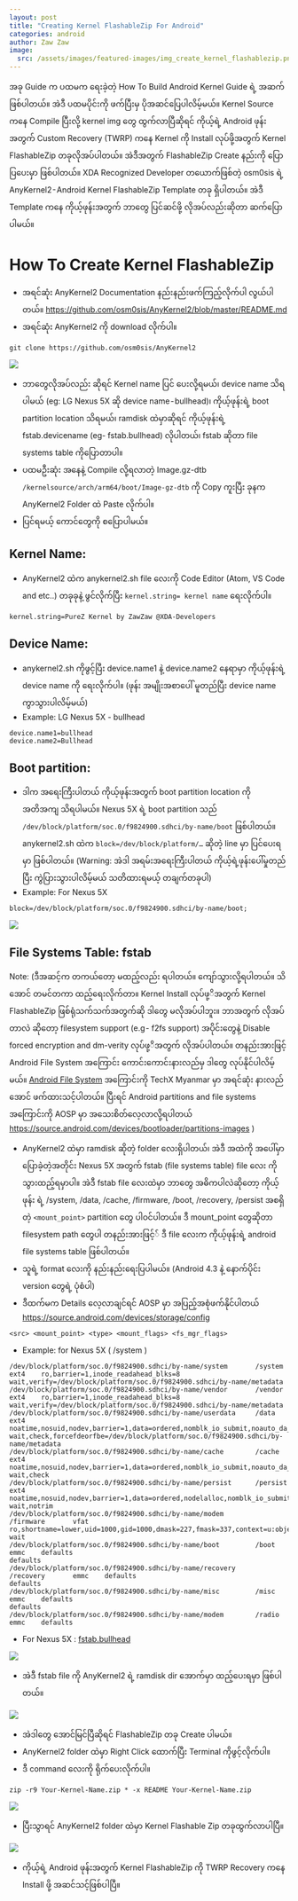 ```yaml
---
layout: post
title: "Creating Kernel FlashableZip For Android"
categories: android
author: Zaw Zaw
image:
  src: /assets/images/featured-images/img_create_kernel_flashablezip.png
---
```


အခု Guide က ပထမက ရေးခဲ့တဲ့ How To Build Android Kernel Guide ရဲ့ အဆက်ဖြစ်ပါတယ်။ အဲဒီ ပထမပိုင်းကို ဖက်ပြီးမှ ပိုအဆင်ပြေပါလိမ့်မယ်။ Kernel Source ကနေ Compile ပြီးလို့ kernel img တွေ ထွက်လာပြီဆိုရင် ကိုယ့်ရဲ့ Android ဖုန်းအတွက် Custom Recovery (TWRP) ကနေ Kernel ကို Install လုပ်ဖို့အတွက် Kernel FlashableZip တခုလိုအပ်ပါတယ်။ အဲဒီအတွက် FlashableZip Create နည်းကို ပြောပြပေးမှာ ဖြစ်ပါတယ်။ XDA Recognized Developer တယောက်ဖြစ်တဲ့ osm0sis ရဲ့ AnyKernel2 - Android Kernel FlashableZip Template တခု ရှိပါတယ်။ အဲဒီ Template ကနေ ကိုယ့်ဖုန်းအတွက် ဘာတွေ ပြင်ဆင်ဖို့ လိုအပ်လည်းဆိုတာ ဆက်ပြောပါမယ်။

# How To Create Kernel FlashableZip
- အရင်ဆုံး AnyKernel2 Documentation နည်းနည်းဖက်ကြည့်လိုက်ပါ လွယ်ပါတယ်။ 
https://github.com/osm0sis/AnyKernel2/blob/master/README.md
- အရင်ဆုံး AnyKernel2 ကို download လိုက်ပါ။

```
git clone https://github.com/osm0sis/AnyKernel2
```

<img src="https://cdn-images-1.medium.com/max/800/1*Mtv_oPxSpkJTmqM0reuQjA.png" />

- ဘာတွေလိုအပ်လည်း ဆိုရင် Kernel name ပြင် ပေးလို့ရမယ်၊ device name သိရပါမယ် (eg: LG Nexus 5X ဆို device name - bullhead)၊ ကိုယ့်ဖုန်းရဲ့ boot partition location သိရမယ်၊ ramdisk ထဲမှာဆိုရင် ကိုယ့်ဖုန်းရဲ့ fstab.devicename (eg- fstab.bullhead) လိုပါတယ်၊ fstab ဆိုတာ file systems table ကိုပြောတာပါ။
- ပထမဦးဆုံး အနေနဲ့ Compile လို့ရလာတဲ့ Image.gz-dtb `/kernelsource/arch/arm64/boot/Image-gz-dtb` ကို Copy ကူးပြီး ခုနက AnyKernel2 Folder ထဲ Paste လိုက်ပါ။
- ပြင်ရမယ့် ကောင်တွေကို စပြောပါမယ်။

## Kernel Name:
- AnyKernel2 ထဲက anykernel2.sh file လေးကို Code Editor (Atom, VS Code and etc..) တခုခုနဲ့ ဖွင်လိုက်ပြီး `kernel.string= kernel name` ရေးလိုက်ပါ။

```
kernel.string=PureZ Kernel by ZawZaw @XDA-Developers
```

## Device Name:
- anykernel2.sh ကိုဖွင့်ပြီး device.name1 နဲ့ device.name2 နေရာမှာ ကိုယ့်ဖုန်းရဲ့ device name ကို ရေးလိုက်ပါ။ (ဖုန်း အမျိုးအစာပေါ် မူတည်ပြီး device name ကွာသွားပါလိမ့်မယ်)
- Example: LG Nexus 5X - bullhead

```
device.name1=bullhead
device.name2=Bullhead
```

## Boot partition:
- ဒါက အရေးကြီးပါတယ် ကိုယ့်ဖုန်းအတွက် boot partition location ကို အတိအကျ သိရပါမယ်။ Nexus 5X ရဲ့ boot partition သည် `/dev/block/platform/soc.0/f9824900.sdhci/by-name/boot` ဖြစ်ပါတယ်။ anykernel2.sh ထဲက `block=/dev/block/platform/…` ဆိုတဲ့ line မှာ ပြင်ပေးရမှာ ဖြစ်ပါတယ်။
(Warning: အဲဒါ အရမ်းအရေးကြီးပါတယ် ကိုယ့်ရဲ့ဖုန်းပေါ်မှုတည်ပြီး ကွဲပြားသွားပါလိမ့်မယ် သတိထားရမယ့် တချက်တခုပါ)
- Example: For Nexus 5X

```
block=/dev/block/platform/soc.0/f9824900.sdhci/by-name/boot;
```

<img src= "https://cdn-images-1.medium.com/max/800/1*Q6PUEF1pMX8yrFjEVcjv7Q.png" />

## File Systems Table: fstab
Note: (ဒီအဆင့်က တကယ်တော့ မထည့်လည်း ရပါတယ်။ ကျော်သွားလို့ရပါတယ်။ သိအောင် တမင်တကာ ထည့်ရေးလိုက်တာ။ Kernel Install လုပ်ဖု့ိအတွက် Kernel FlashableZip ဖြစ်ရုံသက်သက်အတွက်ဆို ဒါတွေ မလိုအပ်ပါဘူး။ ဘာအတွက် လိုအပ်တာလဲ ဆိုတော့ filesystem support (e.g - f2fs support) အပိုင်းတွေနဲ့ Disable forced encryption and dm-verity လုပ်ဖု့ိအတွက် လိုအပ်ပါတယ်။ တနည်းအားဖြင့် Android File System အကြောင်း ကောင်းကောင်းနားလည်မှ ဒါတွေ လုပ်နိုင်ပါလိမ့်မယ်။ [Android File System](http://techx.com.mm/features/249-things-to-know-about-android-file-system) အကြောင်းကို TechX Myanmar မှာ အရင်ဆုံး နားလည်အောင် ဖက်ထားသင့်ပါတယ်။ ပြီးရင် Android partitions and file systems အကြောင်းကို AOSP မှာ အသေးစိတ်လေ့လာလို့ရပါတယ် https://source.android.com/devices/bootloader/partitions-images
)
- AnyKernel2 ထဲမှာ ramdisk ဆိုတဲ့ folder လေးရှိပါတယ်၊ အဲဒီ အထဲကို အပေါ်မှာပြောခဲ့တဲ့အတိုင်း Nexus 5X အတွက် fstab (file systems table) file လေး ကို သွားထည့်ရမှာပါ။ အဲဒီ fstab file လေးထဲမှာ ဘာတွေ အဓိကပါလဲဆိုတော့ ကိုယ့်ဖုန်း ရဲ့ /system, /data, /cache, /firmware, /boot, /recovery, /persist အစရှိတဲ့ `<mount_point>` partition တွေ ပါဝင်ပါတယ်။ ဒီ mount_point တွေဆိုတာ filesystem path တွေပါ တနည်းအားဖြင့်် ဒီ file လေးက ကိုယ့်ဖုန်းရဲ့ android file systems table ဖြစ်ပါတယ်။
- သူရဲ့ format လေးကို နည်းနည်းရေးပြပါမယ်။ (Android 4.3 နဲ့ နောက်ပိုင်း version တွေရဲ့ ပုံစံပါ)
- ဒီထက်မက Details လေ့လာချင်ရင် AOSP မှာ အပြည့်အစုံဖက်နိုင်ပါတယ် https://source.android.com/devices/storage/config

```
<src> <mount_point> <type> <mount_flags> <fs_mgr_flags>
```

- Example: for Nexus 5X ( /system )

```
/dev/block/platform/soc.0/f9824900.sdhci/by-name/system       /system         ext4    ro,barrier=1,inode_readahead_blks=8                             wait,verify=/dev/block/platform/soc.0/f9824900.sdhci/by-name/metadata
/dev/block/platform/soc.0/f9824900.sdhci/by-name/vendor       /vendor         ext4    ro,barrier=1,inode_readahead_blks=8                             wait,verify=/dev/block/platform/soc.0/f9824900.sdhci/by-name/metadata
/dev/block/platform/soc.0/f9824900.sdhci/by-name/userdata     /data           ext4    noatime,nosuid,nodev,barrier=1,data=ordered,nomblk_io_submit,noauto_da_alloc,errors=panic,inode_readahead_blks=8 wait,check,forcefdeorfbe=/dev/block/platform/soc.0/f9824900.sdhci/by-name/metadata
/dev/block/platform/soc.0/f9824900.sdhci/by-name/cache        /cache          ext4    noatime,nosuid,nodev,barrier=1,data=ordered,nomblk_io_submit,noauto_da_alloc,errors=panic wait,check
/dev/block/platform/soc.0/f9824900.sdhci/by-name/persist      /persist        ext4    noatime,nosuid,nodev,barrier=1,data=ordered,nodelalloc,nomblk_io_submit,errors=panic wait,notrim
/dev/block/platform/soc.0/f9824900.sdhci/by-name/modem        /firmware       vfat    ro,shortname=lower,uid=1000,gid=1000,dmask=227,fmask=337,context=u:object_r:firmware_file:s0        wait
/dev/block/platform/soc.0/f9824900.sdhci/by-name/boot         /boot           emmc    defaults                                                        defaults
/dev/block/platform/soc.0/f9824900.sdhci/by-name/recovery     /recovery       emmc    defaults                                                        defaults
/dev/block/platform/soc.0/f9824900.sdhci/by-name/misc         /misc           emmc    defaults                                                        defaults
/dev/block/platform/soc.0/f9824900.sdhci/by-name/modem        /radio          emmc    defaults               
```

- For Nexus 5X : [fstab.bullhead](https://android.googlesource.com/device/lge/bullhead/+/oreo-r6-release/fstab.bullhead)

<img src="https://cdn-images-1.medium.com/max/800/1*8d91QeQy0FkwzDb81utVWg.png" />

- အဲဒီ fstab file ကို AnyKernel2 ရဲ့ ramdisk dir အောက်မှာ ထည့်ပေးရမှာ ဖြစ်ပါတယ်။

<img src="https://cdn-images-1.medium.com/max/800/1*HS3KrXSTkWsBI-j1jUFnQQ.png" />

- အဲဒါတွေ အောင်မြင်ပြီဆိုရင် FlashableZip တခု Create ပါမယ်။
- AnyKernel2 folder ထဲမှာ Right Click ထောက်ပြီး Terminal ကိုဖွင့်လိုက်ပါ။
- ဒီ command လေးကို ရိုက်ပေးလိုက်ပါ။

```
zip -r9 Your-Kernel-Name.zip * -x README Your-Kernel-Name.zip
```

<img src="https://cdn-images-1.medium.com/max/800/1*o_Sz0SNsQvZIo0UB8oCrSA.png" />

- ပြီးသွာရင် AnyKernel2 folder ထဲမှာ Kernel Flashable Zip တခုထွက်လာပါပြီ။

<img src="https://cdn-images-1.medium.com/max/800/1*9pYZldzILwgx7FvJJbGD-A.png" />

- ကိုယ့်ရဲ့ Android ဖုန်းအတွက် Kernel FlashableZip ကို TWRP Recovery ကနေ Install ဖို့ အဆင်သင့်ဖြစ်ပါပြီ။
